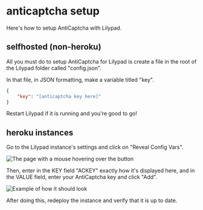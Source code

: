 # anticaptcha setup
Here's how to setup AntiCaptcha with Lilypad.

## selfhosted (non-heroku)
All you must do to setup AntiCaptcha for Lilypad is create a file in the root of the Lilypad folder called "config.json".

In that file, in JSON formatting, make a variable titled "key".

```json
{
    "key": "[anticaptcha key here]"
}
```

Restart Lilypad if it is running and you're good to go!

## heroku instances
Go to the Lilypad instance's settings and click on "Reveal Config Vars".

![The page with a mouse hovering over the button](https://i.imgur.com/NMNsFHD.png)

Then, enter in the KEY field "ACKEY" exactly how it's displayed here, and in the VALUE field, enter your AntiCaptcha key and click "Add".

![Example of how it should look](https://i.imgur.com/aPgbQsZ.png)

After doing this, redeploy the instance and verify that it is up to date.